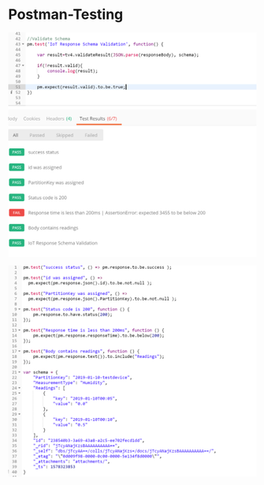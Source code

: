 # Postman-Testing

![Image1](https://github.com/RabiaKanwal/Postman-Testing/blob/master/Postman/Images/Postman2.png)

![Image2](https://github.com/RabiaKanwal/Postman-Testing/blob/master/Postman/Images/Postman3.png)


